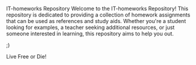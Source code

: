 IT-homeworks Repository
Welcome to the IT-homeworks Repository! 
This repository is dedicated to providing a collection of homework assignments that can be used as references and study aids. Whether you're a student looking for examples, a teacher seeking additional resources, or just someone interested in learning, this repository aims to help you out.

;)


Live Free or Die!
